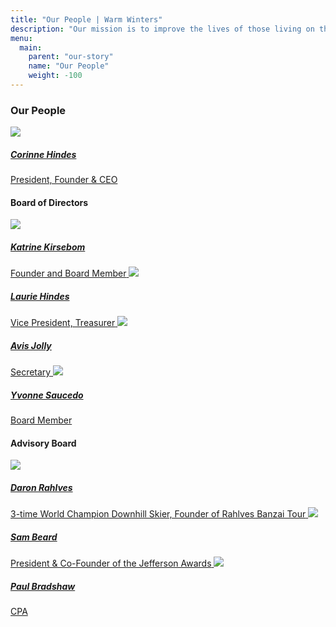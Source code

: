 ```yaml
---
title: "Our People | Warm Winters"
description: "Our mission is to improve the lives of those living on the streets through the power of youth."
menu:
  main:
    parent: "our-story"
    name: "Our People"
    weight: -100
---
```


<h3 class="text-center">Our People</h3>

<div class="people">
  <a href="https://www.linkedin.com/in/corinnehindes/" target="_blank" class="people__founder">
    <img src="/img/profile-corinne.jpg">
    <h5>Corinne Hindes</h5>
    <span>President, Founder &amp; CEO</span>
  </a>
</div>

<h4 class="text-center">Board of Directors</h4>

<div class="people">
  <a href="https://www.linkedin.com/in/katrine-kirsebom-5b237a157/" target="_blank">
    <img src="/img/profile-katrine.jpg">
    <h5>Katrine Kirsebom</h5>
    <span>Founder and Board Member</span>
  </a>
  <a href="https://www.linkedin.com/in/lauriehindes/" target="_blank">
    <img src="/img/profile-laurie.jpg">
    <h5>Laurie Hindes</h5>
    <span>Vice President, Treasurer</span>
  </a>
  <a href="https://www.linkedin.com/in/avis-jolly-2a672282/" target="_blank">
    <img src="/img/profile-avis.jpg">
    <h5>Avis Jolly</h5>
    <span>Secretary</span>
  </a>
  <a href="https://www.linkedin.com/in/yvonne-saucedo-11b226/" target="_blank">
    <img src="/img/profile-yvonne.jpg">
    <h5>Yvonne Saucedo</h5>
    <span>Board Member</span>
  </a>
</div>

<h4 class="text-center">Advisory Board</h4>

<div class="people">
  <a href="https://www.linkedin.com/in/daron-rahlves-67a27032/" target="_blank">
    <img src="/img/profile-daron.jpg">
    <h5>Daron Rahlves</h5>
    <span>3-time World Champion Downhill Skier, Founder of Rahlves Banzai Tour</span>
  </a>
  <a href="https://www.linkedin.com/in/sam-beard-b084a81a/" target="_blank">
    <img src="/img/profile-sam.jpg">
    <h5>Sam Beard</h5>
    <span>President &amp; Co-Founder of the Jefferson Awards</span>
  </a>
  <a href="#" target="_blank" class="people__dangling">
    <img src="/img/profile-paul.jpg">
    <h5>Paul Bradshaw</h5>
    <span>CPA</span>
  </a>
</div>
